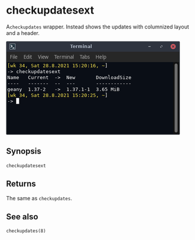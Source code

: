 # checkupdatesext

A`checkupdates` wrapper. Instead shows the updates with columnized layout and a header.

![](checkupdatesext.png)

## Synopsis

```
checkupdatesext
```
## Returns
The same as `checkupdates`.

## See also
```
checkupdates(8)
```
